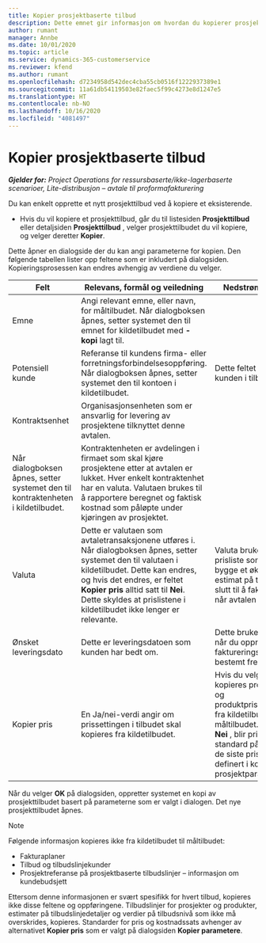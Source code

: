 ```yaml
---
title: Kopier prosjektbaserte tilbud
description: Dette emnet gir informasjon om hvordan du kopierer prosjektbaserte tilbud i Project Operations.
author: rumant
manager: Annbe
ms.date: 10/01/2020
ms.topic: article
ms.service: dynamics-365-customerservice
ms.reviewer: kfend
ms.author: rumant
ms.openlocfilehash: d7234958d542dec4cba55cb0516f1222937389e1
ms.sourcegitcommit: 11a61db54119503e82faec5f99c4273e8d1247e5
ms.translationtype: HT
ms.contentlocale: nb-NO
ms.lasthandoff: 10/16/2020
ms.locfileid: "4081497"
---
```

# <a name="copy-project-based-quotes"></a>Kopier prosjektbaserte tilbud

_**Gjelder for:** Project Operations for ressursbaserte/ikke-lagerbaserte scenarioer, Lite-distribusjon – avtale til proformafakturering_

Du kan enkelt opprette et nytt prosjekttilbud ved å kopiere et eksisterende. 

- Hvis du vil kopiere et prosjekttilbud, går du til listesiden **Prosjekttilbud** eller detaljsiden **Prosjekttilbud** , velger prosjekttilbudet du vil kopiere, og velger deretter **Kopier**.

Dette åpner en dialogside der du kan angi parameterne for kopien. Den følgende tabellen lister opp feltene som er inkludert på dialogsiden. Kopieringsprosessen kan endres avhengig av verdiene du velger.

| **Felt** | **Relevans, formål og veiledning** | **Nedstrøms påvirkning** |
| --- | --- | --- |
| Emne | Angi relevant emne, eller navn, for måltilbudet. Når dialogboksen åpnes, setter systemet den til emnet for kildetilbudet med **-kopi** lagt til. | |
| Potensiell kunde | Referanse til kundens firma- eller forretningsforbindelsesoppføring. Når dialogboksen åpnes, setter systemet den til kontoen i kildetilbudet. | Dette feltet er den primære kunden i tilbudet. |
| Kontraktsenhet | Organisasjonsenheten som er ansvarlig for levering av prosjektene tilknyttet denne avtalen.
Når dialogboksen åpnes, setter systemet den til kontraktenheten i kildetilbudet. | Kontraktenheten er avdelingen i firmaet som skal kjøre prosjektene etter at avtalen er lukket. Hver enkelt kontraktenhet har en valuta. Valutaen brukes til å rapportere beregnet og faktisk kostnad som påløpte under kjøringen av prosjektet. |
| Valuta | Dette er valutaen som avtaletransaksjonene utføres i. Når dialogboksen åpnes, setter systemet den til valutaen i kildetilbudet. Dette kan endres, og hvis det endres, er feltet **Kopier pris** alltid satt til **Nei**. Dette skyldes at prislistene i kildetilbudet ikke lenger er relevante. | Valuta brukes til å angi en prisliste som standard, til å bygge et økonomisk estimat på tilbudet og til slutt til å fakturere kunden når avtalen er vunnet. |
| Ønsket leveringsdato | Dette er leveringsdatoen som kunden har bedt om. | Dette brukes som sluttdato når du oppretter faktureringsdatoer langs en bestemt frekvens. |
| Kopier pris | En Ja/nei-verdi angir om prissettingen i tilbudet skal kopieres fra kildetilbudet. | Hvis du velger **Ja** , kopieres prosjektprisliste- og produktprislistereferansene fra kildetilbudet til måltilbudet. Hvis du velger **Nei** , blir prislistene standard på nytt basert på de siste prislistene som ble definert i konto- eller prosjektparameterne. |

Når du velger **OK** på dialogsiden, oppretter systemet en kopi av prosjekttilbudet basert på parameterne som er valgt i dialogen. Det nye prosjekttilbudet åpnes. 

> [!NOTE]
> Følgende informasjon kopieres ikke fra kildetilbudet til måltilbudet:
>
> - Fakturaplaner
> - Tilbud og tilbudslinjekunder
> - Prosjektreferanse på prosjektbaserte tilbudslinjer – informasjon om kundebudsjett
>
>Ettersom denne informasjonen er svært spesifikk for hvert tilbud, kopieres ikke disse feltene og oppføringene. Tilbudslinjer for prosjekter og produkter, estimater på tilbudslinjedetaljer og verdier på tilbudsnivå som ikke må overskrides, kopieres. Standarder for pris og kostnadssats avhenger av alternativet **Kopier pris** som er valgt på dialogsiden **Kopier parametere**.

